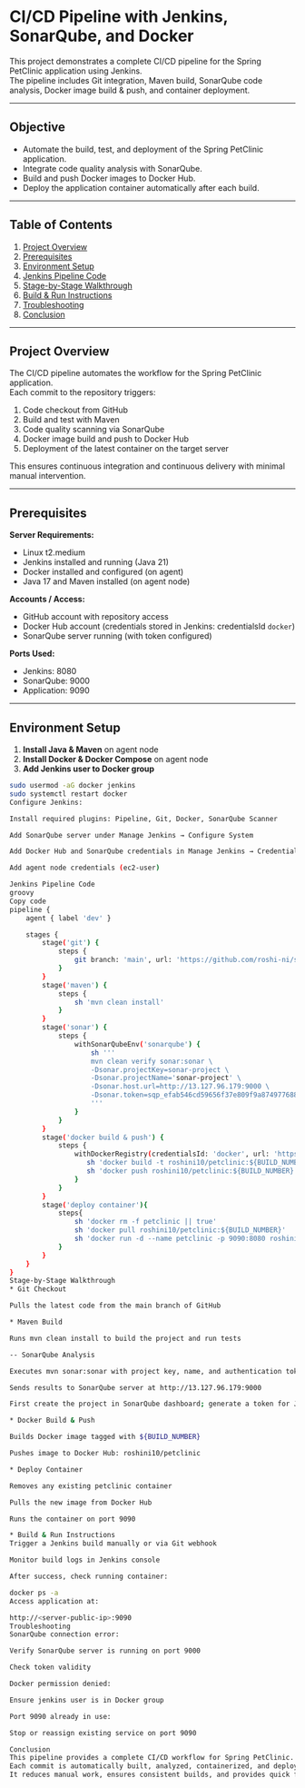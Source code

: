 # CI/CD Pipeline with Jenkins, SonarQube, and Docker

This project demonstrates a complete CI/CD pipeline for the Spring PetClinic application using Jenkins.  
The pipeline includes Git integration, Maven build, SonarQube code analysis, Docker image build & push, and container deployment.

---

## Objective
- Automate the build, test, and deployment of the Spring PetClinic application.  
- Integrate code quality analysis with SonarQube.  
- Build and push Docker images to Docker Hub.  
- Deploy the application container automatically after each build.

---

## Table of Contents
1. [Project Overview](#project-overview)  
2. [Prerequisites](#prerequisites)  
3. [Environment Setup](#environment-setup)  
4. [Jenkins Pipeline Code](#jenkins-pipeline-code)  
5. [Stage-by-Stage Walkthrough](#stage-by-stage-walkthrough)  
6. [Build & Run Instructions](#build--run-instructions)  
7. [Troubleshooting](#troubleshooting)  
8. [Conclusion](#conclusion)  

---

## Project Overview
The CI/CD pipeline automates the workflow for the Spring PetClinic application.  
Each commit to the repository triggers:
1. Code checkout from GitHub  
2. Build and test with Maven  
3. Code quality scanning via SonarQube  
4. Docker image build and push to Docker Hub  
5. Deployment of the latest container on the target server  

This ensures continuous integration and continuous delivery with minimal manual intervention.

---

## Prerequisites

**Server Requirements:**  
- Linux t2.medium  
- Jenkins installed and running (Java 21)  
- Docker installed and configured (on agent)  
- Java 17 and Maven installed (on agent node)  

**Accounts / Access:**  
- GitHub account with repository access  
- Docker Hub account (credentials stored in Jenkins: credentialsId `docker`)  
- SonarQube server running (with token configured)  

**Ports Used:**  
- Jenkins: 8080  
- SonarQube: 9000  
- Application: 9090  

---

## Environment Setup

1. **Install Java & Maven** on agent node  
2. **Install Docker & Docker Compose** on agent node  
3. **Add Jenkins user to Docker group**  
```bash
sudo usermod -aG docker jenkins
sudo systemctl restart docker
Configure Jenkins:

Install required plugins: Pipeline, Git, Docker, SonarQube Scanner

Add SonarQube server under Manage Jenkins → Configure System

Add Docker Hub and SonarQube credentials in Manage Jenkins → Credentials

Add agent node credentials (ec2-user)

Jenkins Pipeline Code
groovy
Copy code
pipeline {
    agent { label 'dev' }

    stages {
        stage('git') {
            steps {
                git branch: 'main', url: 'https://github.com/roshi-ni/spring-petclinic.git'
            }
        }
        stage('maven') {
            steps {
                sh 'mvn clean install'
            }
        }
        stage('sonar') {
            steps {
                withSonarQubeEnv('sonarqube') {
                    sh ''' 
                    mvn clean verify sonar:sonar \
                    -Dsonar.projectKey=sonar-project \
                    -Dsonar.projectName='sonar-project' \
                    -Dsonar.host.url=http://13.127.96.179:9000 \
                    -Dsonar.token=sqp_efab546cd59656f37e809f9a8749776881710910
                    '''
                }
            }
        }
        stage('docker build & push') {
            steps {
                withDockerRegistry(credentialsId: 'docker', url: 'https://index.docker.io/v1/') {
                   sh 'docker build -t roshini10/petclinic:${BUILD_NUMBER} -f Dockerfile .'
                   sh 'docker push roshini10/petclinic:${BUILD_NUMBER}'
                }
            }
        }
        stage('deploy container'){
            steps{
                sh 'docker rm -f petclinic || true'
                sh 'docker pull roshini10/petclinic:${BUILD_NUMBER}'
                sh 'docker run -d --name petclinic -p 9090:8080 roshini10/petclinic:${BUILD_NUMBER}'
            }
        }
    }
}
Stage-by-Stage Walkthrough
* Git Checkout

Pulls the latest code from the main branch of GitHub

* Maven Build

Runs mvn clean install to build the project and run tests

-- SonarQube Analysis

Executes mvn sonar:sonar with project key, name, and authentication token

Sends results to SonarQube server at http://13.127.96.179:9000

First create the project in SonarQube dashboard; generate a token for Jenkins

* Docker Build & Push

Builds Docker image tagged with ${BUILD_NUMBER}

Pushes image to Docker Hub: roshini10/petclinic

* Deploy Container

Removes any existing petclinic container

Pulls the new image from Docker Hub

Runs the container on port 9090

* Build & Run Instructions
Trigger a Jenkins build manually or via Git webhook

Monitor build logs in Jenkins console

After success, check running container:

docker ps -a
Access application at:

http://<server-public-ip>:9090
Troubleshooting
SonarQube connection error:

Verify SonarQube server is running on port 9000

Check token validity

Docker permission denied:

Ensure jenkins user is in Docker group

Port 9090 already in use:

Stop or reassign existing service on port 9090

Conclusion
This pipeline provides a complete CI/CD workflow for Spring PetClinic.
Each commit is automatically built, analyzed, containerized, and deployed.
It reduces manual work, ensures consistent builds, and provides quick feedback through SonarQube.
